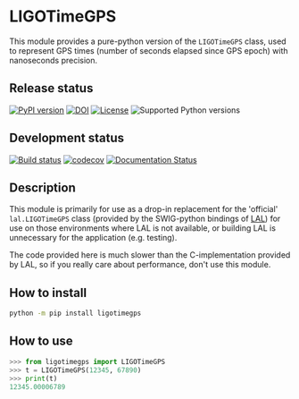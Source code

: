 # LIGOTimeGPS

This module provides a pure-python version of the `LIGOTimeGPS` class, used to represent GPS times (number of seconds elapsed since GPS epoch) with nanoseconds precision.

## Release status

[![PyPI version](https://badge.fury.io/py/ligotimegps.svg)](http://badge.fury.io/py/ligotimegps)
[![DOI](https://zenodo.org/badge/DOI/10.5281/zenodo.1180873.svg)](https://doi.org/10.5281/zenodo.1180873)
[![License](https://img.shields.io/pypi/l/ligotimegps.svg)](https://choosealicense.com/licenses/gpl-3.0/)
![Supported Python versions](https://img.shields.io/pypi/pyversions/ligotimegps.svg)

## Development status

[![Build status](https://github.com/gwpy/ligotimegps/actions/workflows/build.yml/badge.svg?branch=main)](https://github.com/gwpy/ligotimegps/actions/workflows/build.yml)
[![codecov](https://codecov.io/gh/gwpy/ligotimegps/branch/main/graph/badge.svg?token=qKMI0G3Ymb)](https://codecov.io/gh/gwpy/ligotimegps)
[![Documentation Status](https://readthedocs.org/projects/ligotimegps/badge/?version=stable)](https://ligotimegps.readthedocs.io/en/stable/?badge=stable)

## Description

This module is primarily for use as a drop-in replacement for the 'official' `lal.LIGOTimeGPS` class (provided by the SWIG-python bindings of [LAL](//wiki.ligo.org/DASWG/LALSuite)) for use on those environments where LAL is not available, or building LAL is unnecessary for the application (e.g. testing).

The code provided here is much slower than the C-implementation provided by LAL, so if you really care about performance, don't use this module.

## How to install

```bash
python -m pip install ligotimegps
```

## How to use

```python
>>> from ligotimegps import LIGOTimeGPS
>>> t = LIGOTimeGPS(12345, 67890)
>>> print(t)
12345.00006789
```
